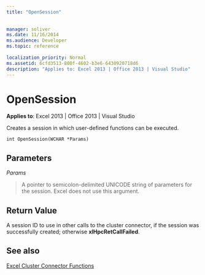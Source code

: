 ```yaml
---
title: "OpenSession"
 
 
manager: soliver
ms.date: 11/16/2014
ms.audience: Developer
ms.topic: reference
 
localization_priority: Normal
ms.assetid: 6cfd3513-800f-4602-b3e6-6430920718d6
description: "Applies to: Excel 2013 | Office 2013 | Visual Studio"
---
```


# OpenSession

 **Applies to**: Excel 2013 | Office 2013 | Visual Studio 
  
Creates a session in which user-defined functions can be executed.
  
```
int OpenSession(WCHAR *Params)
```

## Parameters

 _Params_
  
> A pointer to semicolon-delimited UNICODE string of parameters for the session. Excel does not use this argument.
    
## Return Value

A session ID to use in other calls to the cluster connector, if the session was successfully created; otherwise **xlHpcRetCallFailed**.
  
## See also



[Excel Cluster Connector Functions](excel-cluster-connector-functions.md)

